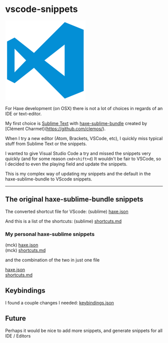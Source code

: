 # vscode-snippets

![](vscode.png)

For Haxe development (on OSX) there is not a lot of choices in regards of an IDE or text-editor. 

My first choice is [Sublime Text](http://www.sublimetext.com/) with [haxe-sublime-bundle](https://github.com/clemos/haxe-sublime-bundle) created by [Clément Charmet}(https://github.com/clemos/).

When I try a new editor (Atom, Brackets, VSCode, etc), I quickly miss typical stuff from Sublime Text or the snippets.

I wanted to give Visual Studio Code a try and missed the snippets very quickly (and for some reason `cmd+shift+d`)
It wouldn't be fair to VSCode, so I decided to even the playing field and update the snippets.

This is my complex way of updating my snippets and the default in the haxe-sublime-bundle to VScode snippets.

-----

## The original haxe-sublime-bundle snippets 

The converted shortcut file for VScode: (sublime) [haxe.json](https://github.com/MatthijsKamstra/vscode-snippets/blob/master/bin/vscode/sublime_haxe.json)

And this is a list of the shortcuts: (sublime) [shortcuts.md](https://github.com/MatthijsKamstra/vscode-snippets/blob/master/bin/vscode/sublime_shortcuts.md)

### My personal haxe-sublime snippets

(mck) [haxe.json](https://github.com/MatthijsKamstra/vscode-snippets/blob/master/bin/vscode/mck_haxe.json)   
(mck) [shortcuts.md](https://github.com/MatthijsKamstra/vscode-snippets/blob/master/bin/vscode/mck_shortcuts.md)

and the combination of the two in just one file

[haxe.json](https://github.com/MatthijsKamstra/vscode-snippets/blob/master/bin/vscode/haxe.json)   
[shortcuts.md](https://github.com/MatthijsKamstra/vscode-snippets/blob/master/bin/vscode/shortcuts.md)

## Keybindings

I found a couple changes I needed: [keybindings.json](https://github.com/MatthijsKamstra/vscode-snippets/keybindings.json)

## Future

Perhaps it would be nice to add more snippets, and generate snippets for all IDE / Editors
